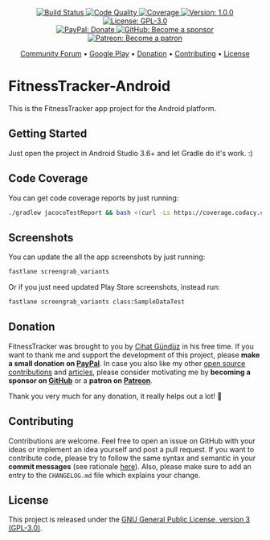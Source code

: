 <p align="center">
    <a href="https://app.bitrise.io/app/f42a1e81bd77a859">
        <img src="https://app.bitrise.io/app/f42a1e81bd77a859/status.svg?token=TnM9D2t2Acm9d3J5cpSv0w&branch=main"
            alt="Build Status">
    </a>
    <a href="https://www.codacy.com/gh/Flinesoft/FitnessTracker-Android">
        <img src="https://api.codacy.com/project/badge/Grade/b283bc9b62c446b9a3166f707ae8f5a8"
             alt="Code Quality"/>
    </a>
    <a href="https://www.codacy.com/gh/Flinesoft/FitnessTracker-Android">
        <img src="https://api.codacy.com/project/badge/Coverage/b283bc9b62c446b9a3166f707ae8f5a8"
             alt="Coverage"/>
    </a>
    <a href="https://github.com/Flinesoft/FitnessTracker-Android/releases">
        <img src="https://img.shields.io/badge/Version-1.0.0-blue.svg"
             alt="Version: 1.0.0">
    </a>
    <a href="https://github.com/Flinesoft/FitnessTracker-Android/blob/main/LICENSE">
        <img src="https://img.shields.io/badge/License-GPL--3.0-lightgrey.svg"
             alt="License: GPL-3.0">
    </a>
    <br />
    <a href="https://paypal.me/Dschee/5EUR">
        <img src="https://img.shields.io/badge/PayPal-Donate-orange.svg"
             alt="PayPal: Donate">
    </a>
    <a href="https://github.com/sponsors/Jeehut">
        <img src="https://img.shields.io/badge/GitHub-Become a sponsor-orange.svg"
             alt="GitHub: Become a sponsor">
    </a>
    <a href="https://patreon.com/Jeehut">
        <img src="https://img.shields.io/badge/Patreon-Become a patron-orange.svg"
             alt="Patreon: Become a patron">
    </a>
</p>

<p align="center">
  <a href="https://community.flinesoft.com/c/fitness-tracker-app">Community Forum</a>
  • <a href="https://play.google.com/store/apps/details?id=com.flinesoft.fitnesstracker">Google Play</a>
  • <a href="#donation">Donation</a>
  • <a href="#contributing">Contributing</a>
  • <a href="#license">License</a>
</p>

# FitnessTracker-Android

This is the FitnessTracker app project for the Android platform.

## Getting Started

Just open the project in Android Studio 3.6+ and let Gradle do it's work. :)

## Code Coverage

You can get code coverage reports by just running:

```bash
./gradlew jacocoTestReport && bash <(curl -Ls https://coverage.codacy.com/get.sh)
```

## Screenshots

You can update the all the app screenshots by just running:

```bash
fastlane screengrab_variants
```

Or if you just need updated Play Store screenshots, instead run:

```bash
fastlane screengrab_variants class:SampleDataTest
```

## Donation

FitnessTracker was brought to you by [Cihat Gündüz](https://github.com/Jeehut) in his free time. If you want to thank me and support the development of this project, please **make a small donation on [PayPal](https://paypal.me/Dschee/5EUR)**. In case you also like my other [open source contributions](https://github.com/Flinesoft) and [articles](https://medium.com/@Jeehut), please consider motivating me by **becoming a sponsor on [GitHub](https://github.com/sponsors/Jeehut)** or a **patron on [Patreon](https://www.patreon.com/Jeehut)**.

Thank you very much for any donation, it really helps out a lot! 💯

## Contributing

Contributions are welcome. Feel free to open an issue on GitHub with your ideas or implement an idea yourself and post a pull request. If you want to contribute code, please try to follow the same syntax and semantic in your **commit messages** (see rationale [here](http://chris.beams.io/posts/git-commit/)). Also, please make sure to add an entry to the `CHANGELOG.md` file which explains your change.

## License
This project is released under the [GNU General Public License, version 3 (GPL-3.0)](http://opensource.org/licenses/GPL-3.0).
